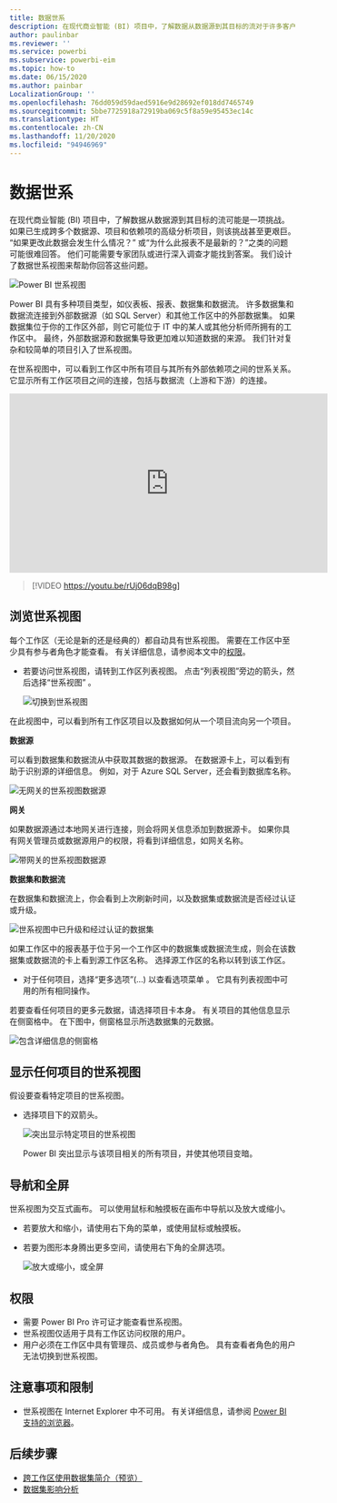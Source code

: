```yaml
---
title: 数据世系
description: 在现代商业智能 (BI) 项目中，了解数据从数据源到其目标的流对于许多客户来说是一项重要挑战。
author: paulinbar
ms.reviewer: ''
ms.service: powerbi
ms.subservice: powerbi-eim
ms.topic: how-to
ms.date: 06/15/2020
ms.author: painbar
LocalizationGroup: ''
ms.openlocfilehash: 76dd059d59daed5916e9d28692ef018dd7465749
ms.sourcegitcommit: 5bbe7725918a72919ba069c5f8a59e95453ec14c
ms.translationtype: HT
ms.contentlocale: zh-CN
ms.lasthandoff: 11/20/2020
ms.locfileid: "94946969"
---
```

# <a name="data-lineage"></a>数据世系
在现代商业智能 (BI) 项目中，了解数据从数据源到其目标的流可能是一项挑战。 如果已生成跨多个数据源、项目和依赖项的高级分析项目，则该挑战甚至更艰巨。 “如果更改此数据会发生什么情况？” 或“为什么此报表不是最新的？”之类的问题 可能很难回答。 他们可能需要专家团队或进行深入调查才能找到答案。 我们设计了数据世系视图来帮助你回答这些问题。

![Power BI 世系视图](media/service-data-lineage/service-data-lineage-view.png)
 
Power BI 具有多种项目类型，如仪表板、报表、数据集和数据流。 许多数据集和数据流连接到外部数据源（如 SQL Server）和其他工作区中的外部数据集。 如果数据集位于你的工作区外部，则它可能位于 IT 中的某人或其他分析师所拥有的工作区中。 最终，外部数据源和数据集导致更加难以知道数据的来源。 我们针对复杂和较简单的项目引入了世系视图。

在世系视图中，可以看到工作区中所有项目与其所有外部依赖项之间的世系关系。 它显示所有工作区项目之间的连接，包括与数据流（上游和下游）的连接。    

<iframe width="560" height="315" src="https://www.youtube.com/embed/rUj06dqB98g" frameborder="0" allowfullscreen></iframe>



> [!VIDEO https://youtu.be/rUj06dqB98g]

## <a name="explore-lineage-view"></a>浏览世系视图

每个工作区（无论是新的还是经典的）都自动具有世系视图。 需要在工作区中至少具有参与者角色才能查看。 有关详细信息，请参阅本文中的[权限](#permissions)。

* 若要访问世系视图，请转到工作区列表视图。 点击“列表视图”旁边的箭头，然后选择“世系视图”   。

   ![切换到世系视图](media/service-data-lineage/service-data-lineage-view-select.png)

在此视图中，可以看到所有工作区项目以及数据如何从一个项目流向另一个项目。

**数据源**

可以看到数据集和数据流从中获取其数据的数据源。 在数据源卡上，可以看到有助于识别源的详细信息。 例如，对于 Azure SQL Server，还会看到数据库名称。

![无网关的世系视图数据源](media/service-data-lineage/service-data-lineage-data-source-card.png)
 
**网关**

如果数据源通过本地网关进行连接，则会将网关信息添加到数据源卡。 如果你具有网关管理员或数据源用户的权限，将看到详细信息，如网关名称。

![带网关的世系视图数据源](media/service-data-lineage/service-data-lineage-data-gateway-card.png)

**数据集和数据流**
 
在数据集和数据流上，你会看到上次刷新时间，以及数据集或数据流是否经过认证或升级。

![世系视图中已升级和经过认证的数据集](media/service-data-lineage/service-data-lineage-promoted-certified.png)
 
如果工作区中的报表基于位于另一个工作区中的数据集或数据流生成，则会在该数据集或数据流的卡上看到源工作区名称。 选择源工作区的名称以转到该工作区。

* 对于任何项目，选择“更多选项”(…) 以查看选项菜单  。 它具有列表视图中可用的所有相同操作。

若要查看任何项目的更多元数据，请选择项目卡本身。 有关项目的其他信息显示在侧窗格中。 在下图中，侧窗格显示所选数据集的元数据。

![包含详细信息的侧窗格](media/service-data-lineage/service-data-lineage-side-pane.png)
 
## <a name="show-lineage-for-any-artifact"></a>显示任何项目的世系视图 

假设要查看特定项目的世系视图。

* 选择项目下的双箭头。

   ![突出显示特定项目的世系视图](media/service-data-lineage/service-data-lineage-specific-artifact.png)

   Power BI 突出显示与该项目相关的所有项目，并使其他项目变暗。 

## <a name="navigation-and-full-screen"></a>导航和全屏 

世系视图为交互式画布。 可以使用鼠标和触摸板在画布中导航以及放大或缩小。

* 若要放大和缩小，请使用右下角的菜单，或使用鼠标或触摸板。
* 若要为图形本身腾出更多空间，请使用右下角的全屏选项。 

    ![放大或缩小，或全屏](media/service-data-lineage/service-data-lineage-zoom.png)

## <a name="permissions"></a>权限

* 需要 Power BI Pro 许可证才能查看世系视图。
* 世系视图仅适用于具有工作区访问权限的用户。
* 用户必须在工作区中具有管理员、成员或参与者角色。 具有查看者角色的用户无法切换到世系视图。


## <a name="considerations-and-limitations"></a>注意事项和限制

- 世系视图在 Internet Explorer 中不可用。 有关详细信息，请参阅 [Power BI 支持的浏览器](../fundamentals/power-bi-browsers.md)。

## <a name="next-steps"></a>后续步骤

* [跨工作区使用数据集简介（预览）](../connect-data/service-datasets-across-workspaces.md)
* [数据集影响分析](service-dataset-impact-analysis.md)
